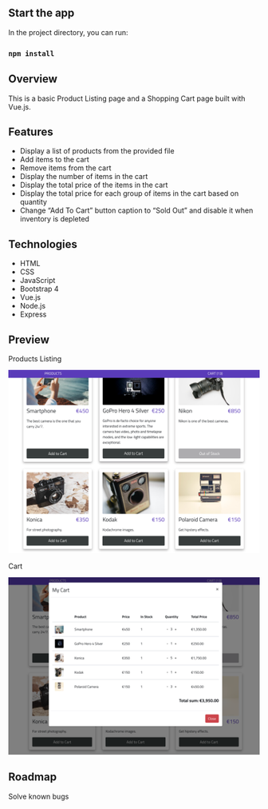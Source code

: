 ## Start the app

In the project directory, you can run:

### `npm install`

## Overview

This is a basic Product Listing page and a Shopping Cart page built with Vue.js.

## Features

- Display a list of products from the provided file
- Add items to the cart
- Remove items from the cart
- Display the number of items in the cart
- Display the total price of the items in the cart
- Display the total price for each group of items in the cart based on quantity
- Change “Add To Cart” button caption to “Sold Out” and disable it when inventory is depleted

## Technologies

- HTML
- CSS
- JavaScript
- Bootstrap 4
- Vue.js
- Node.js
- Express

## Preview

Products Listing

![](reviewProducts.png)

Cart

![](reviewCart.png)

## Roadmap

Solve known bugs
